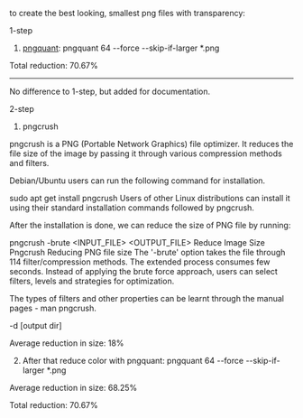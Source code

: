 to create the best looking, smallest png files with transparency:

1-step
1. [pngquant](https://pngquant.org/):
pngquant 64 --force  --skip-if-larger  *.png

Total reduction: 70.67%

---

No difference to 1-step, but added for documentation.

2-step 
1. pngcrush

pngcrush is a PNG (Portable Network Graphics) file optimizer. It reduces the file size of the image by passing it through various compression methods and filters.

Debian/Ubuntu users can run the following command for installation.

sudo apt get install pngcrush
Users of other Linux distributions can install it using their standard installation commands followed by pngcrush.

After the installation is done, we can reduce the size of PNG file by running:

pngcrush -brute <INPUT_FILE> <OUTPUT_FILE>
Reduce Image Size Pngcrush
Reducing PNG file size
The '-brute' option takes the file through 114 filter/compression methods. The extended process consumes few seconds. Instead of applying the brute force approach, users can select filters, levels and strategies for optimization.

The types of filters and other properties can be learnt through the manual pages - man pngcrush.

-d [output dir]

Average reduction in size: 18%

2. After that reduce color with pngquant:
pngquant 64 --force  --skip-if-larger  *.png

Average reduction in size: 68.25%

Total reduction: 70.67%



